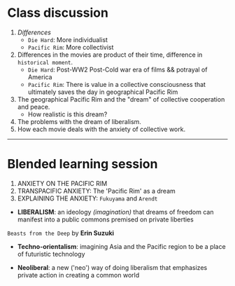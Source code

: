 # Class discussion

1. *Differences* 
    * `Die Hard`: More individualist  
    * `Pacific Rim`: More collectivist
2. Differences in the movies are product of their time, difference in `historical moment`. 
    * `Die Hard`: Post-WW2 Post-Cold war era of films && potrayal of America
    * `Pacific Rim`: There is value in a collective consciousness that ultimately saves the day in geographical Pacific Rim
3. The geographical Pacific Rim and the "dream" of collective cooperation and peace.
    * How realistic is this dream?
4. The problems with the dream of liberalism. 
5. How each movie deals with the anxiety of collective work. 

---

# Blended learning session

1. ANXIETY ON THE PACIFIC RIM
2. TRANSPACIFIC ANXIETY: The 'Pacific Rim' as a dream
3. EXPLAINING THE ANXIETY: `Fukuyama` and `Arendt`

* **LIBERALISM**: an ideology *(imagination)* that dreams of freedom can manifest into a public commons premised on private liberties

`Beasts from the Deep` by **Erin Suzuki**

* **Techno-orientalism**: imagining Asia and the Pacific region to be a place of futuristic technology

* **Neoliberal**: a new ('neo') way of doing liberalism that emphasizes private action in creating a common world

